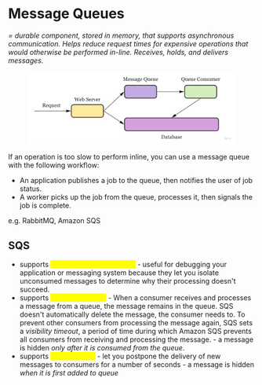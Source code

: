 # Message Queues

_= durable component, stored in memory, that supports asynchronous communication. Helps reduce request times for expensive operations that would otherwise be performed in-line. Receives, holds, and delivers messages._

<figure><img src="../.gitbook/assets/11.webp" alt=""><figcaption></figcaption></figure>

If an operation is too slow to perform inline, you can use a message queue with the following workflow:

* An application publishes a job to the queue, then notifies the user of job status.
* A worker picks up the job from the queue, processes it, then signals the job is complete.

e.g. RabbitMQ, Amazon SQS

## SQS

* supports <mark style="color:yellow;">**dead-letter queues (DLQ)**</mark> - useful for debugging your application or messaging system because they let you isolate unconsumed messages to determine why their processing doesn't succeed.
* supports <mark style="color:yellow;">**visibility timeout**</mark> - When a consumer receives and processes a message from a queue, the message remains in the queue. SQS doesn't automatically delete the message, the consumer needs to. To prevent other consumers from processing the message again, SQS sets a _visibility timeout_, a period of time during which Amazon SQS prevents all consumers from receiving and processing the message. - a message is hidden _only after it is consumed from the queue_.
* supports <mark style="color:yellow;">**delay queues**</mark> - let you postpone the delivery of new messages to consumers for a number of seconds -  a message is hidden _when it is first added to queue_

